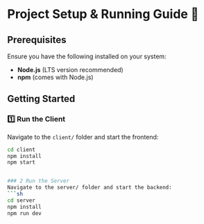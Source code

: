 # Project Setup & Running Guide 🚀

## Prerequisites  
Ensure you have the following installed on your system:  
- **Node.js** (LTS version recommended)  
- **npm** (comes with Node.js)  

## Getting Started  

### 1️⃣ Run the Client  
Navigate to the `client/` folder and start the frontend:  
```sh
cd client
npm install   
npm start    


### 2 Run the Server  
Navigate to the server/ folder and start the backend:
```sh
cd server
npm install  
npm run dev  
